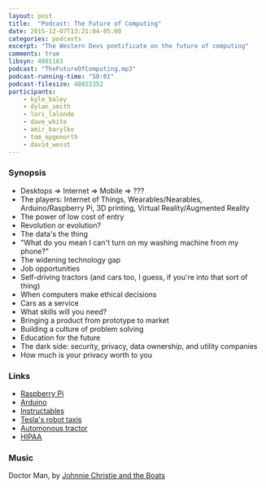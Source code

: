 ```yaml
---
layout: post
title:  "Podcast: The Future of Computing"
date: 2015-12-07T13:21:04-05:00
categories: podcasts
excerpt: "The Western Devs pontificate on the future of computing"
comments: true
libsyn: 4001183
podcast: "TheFutureOfComputing.mp3"
podcast-running-time: "50:01"
podcast-filesize: 48022352
participants: 
    - kyle_baley
    - dylan_smith
    - lori_lalonde
    - dave_white
    - amir_barylko
    - tom_opgenorth
    - david_wesst
---
```


### Synopsis

* Desktops => Internet => Mobile => ???
* The players: Internet of Things, Wearables/Nearables, Arduino/Raspberry Pi, 3D printing, Virtual Reality/Augmented Reality
* The power of low cost of entry
* Revolution or evolution?
* The data's the thing
* "What do you mean I can't turn on my washing machine from my phone?"
* The widening technology gap
* Job opportunities
* Self-driving tractors (and cars too, I guess, if you're into that sort of thing)
* When computers make ethical decisions
* Cars as a service
* What skills will you need?
* Bringing a product from prototype to market
* Building a culture of problem solving
* Education for the future
* The dark side: security, privacy, data ownership, and utility companies
* How much is your privacy worth to you

### Links
* [Raspberry Pi](https://www.raspberrypi.org/)
* [Arduino](https://www.arduino.cc/)
* [Instructables](http://www.instructables.com/)
* [Tesla's robot taxis](http://www.cheatsheet.com/automobiles/will-tesla-be-the-first-car-company-to-launch-a-fleet-of-robot-taxis.html/?a=viewall)
* [Automonous tractor](https://www.youtube.com/watch?v=Ybxhvlyw-X0)
* [HIPAA](https://en.wikipedia.org/wiki/Health_Insurance_Portability_and_Accountability_Act)

### Music

Doctor Man, by [Johnnie Christie and the Boats](https://www.youtube.com/user/jwcchristie)

